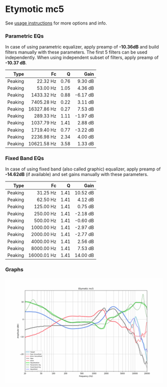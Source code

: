 # Etymotic mc5
See [usage instructions](https://github.com/jaakkopasanen/AutoEq#usage) for more options and info.

### Parametric EQs
In case of using parametric equalizer, apply preamp of **-10.36dB** and build filters manually
with these parameters. The first 5 filters can be used independently.
When using independent subset of filters, apply preamp of **-10.37 dB**.

| Type    | Fc          |    Q | Gain     |
|--------:|------------:|-----:|---------:|
| Peaking | 22.32 Hz    | 0.76 | 9.30 dB  |
| Peaking | 53.00 Hz    | 1.05 | 4.36 dB  |
| Peaking | 1433.32 Hz  | 0.88 | -6.17 dB |
| Peaking | 7405.28 Hz  | 0.22 | 3.11 dB  |
| Peaking | 16327.86 Hz | 0.27 | 7.53 dB  |
| Peaking | 289.33 Hz   | 1.11 | -1.97 dB |
| Peaking | 1037.79 Hz  | 1.41 | 2.88 dB  |
| Peaking | 1719.40 Hz  | 0.77 | -3.22 dB |
| Peaking | 2236.98 Hz  | 2.34 | 4.00 dB  |
| Peaking | 10621.58 Hz | 3.58 | 1.33 dB  |

### Fixed Band EQs
In case of using fixed band (also called graphic) equalizer, apply preamp of **-14.62dB**
(if available) and set gains manually with these parameters.

| Type    | Fc          |    Q | Gain     |
|--------:|------------:|-----:|---------:|
| Peaking | 31.25 Hz    | 1.41 | 10.52 dB |
| Peaking | 62.50 Hz    | 1.41 | 4.12 dB  |
| Peaking | 125.00 Hz   | 1.41 | 0.75 dB  |
| Peaking | 250.00 Hz   | 1.41 | -2.18 dB |
| Peaking | 500.00 Hz   | 1.41 | -0.60 dB |
| Peaking | 1000.00 Hz  | 1.41 | -2.97 dB |
| Peaking | 2000.00 Hz  | 1.41 | -2.77 dB |
| Peaking | 4000.00 Hz  | 1.41 | 2.56 dB  |
| Peaking | 8000.00 Hz  | 1.41 | 7.53 dB  |
| Peaking | 16000.01 Hz | 1.41 | 14.00 dB |

### Graphs
![](./Etymotic%20mc5.png)